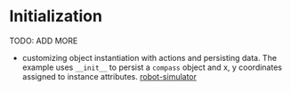 # Initialization

TODO: ADD MORE

- customizing object instantiation with actions and persisting data. The example uses `__init__` to persist a `compass` object and x, y coordinates assigned to instance attributes. [robot-simulator](../exercise-concepts/robot-simulator.md)
